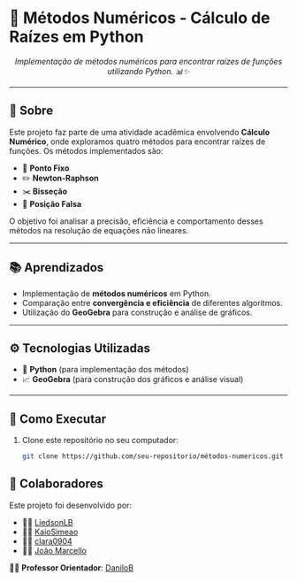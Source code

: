 # 🔢 Métodos Numéricos - Cálculo de Raízes em Python

<p align="center">
  <i>Implementação de métodos numéricos para encontrar raízes de funções utilizando Python. 📊✨</i>
</p>

---

## 📖 Sobre

Este projeto faz parte de uma atividade acadêmica envolvendo **Cálculo Numérico**, onde exploramos quatro métodos para encontrar raízes de funções. Os métodos implementados são:

- 📌 **Ponto Fixo**  
- ✏️ **Newton-Raphson**  
- ✂️ **Bisseção**  
- 🔀 **Posição Falsa**  

O objetivo foi analisar a precisão, eficiência e comportamento desses métodos na resolução de equações não lineares.

---

## 📚 Aprendizados

- Implementação de **métodos numéricos** em Python.  
- Comparação entre **convergência e eficiência** de diferentes algoritmos.  
- Utilização do **GeoGebra** para construção e análise de gráficos.  

---

## ⚙️ Tecnologias Utilizadas

- 🐍 **Python** (para implementação dos métodos)  
- 📈 **GeoGebra** (para construção dos gráficos e análise visual)  

---

## 🚀 Como Executar

1. Clone este repositório no seu computador:
   ```sh
   git clone https://github.com/seu-repositorio/métodos-numericos.git

## 👥 Colaboradores

Este projeto foi desenvolvido por:

- 🧑‍💻 [LiedsonLB](https://github.com/LiedsonLB)  
- 🧑‍💻 [KaioSimeao](https://github.com/KaioSimeao)  
- 🧑‍💻 [clara0904](https://github.com/clara0904)  
- 🧑‍💻 [João Marcello](https://github.com/Joaomarcellodev)  

👨‍🏫 **Professor Orientador**: [DaniloB](https://github.com/danilob)  
